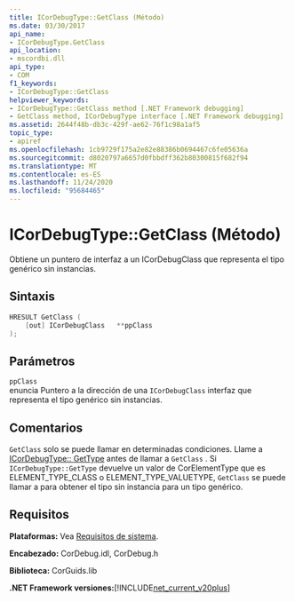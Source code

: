 ```yaml
---
title: ICorDebugType::GetClass (Método)
ms.date: 03/30/2017
api_name:
- ICorDebugType.GetClass
api_location:
- mscordbi.dll
api_type:
- COM
f1_keywords:
- ICorDebugType::GetClass
helpviewer_keywords:
- ICorDebugType::GetClass method [.NET Framework debugging]
- GetClass method, ICorDebugType interface [.NET Framework debugging]
ms.assetid: 2644f48b-db3c-429f-ae62-76f1c98a1af5
topic_type:
- apiref
ms.openlocfilehash: 1cb9729f175a2e82e88386b0694467c6fe05636a
ms.sourcegitcommit: d8020797a6657d0fbbdff362b80300815f682f94
ms.translationtype: MT
ms.contentlocale: es-ES
ms.lasthandoff: 11/24/2020
ms.locfileid: "95684465"
---
```

# <a name="icordebugtypegetclass-method"></a>ICorDebugType::GetClass (Método)

Obtiene un puntero de interfaz a un ICorDebugClass que representa el tipo genérico sin instancias.  
  
## <a name="syntax"></a>Sintaxis  
  
```cpp  
HRESULT GetClass (  
    [out] ICorDebugClass   **ppClass  
);  
```  
  
## <a name="parameters"></a>Parámetros  

 `ppClass`  
 enuncia Puntero a la dirección de una `ICorDebugClass` interfaz que representa el tipo genérico sin instancias.  
  
## <a name="remarks"></a>Comentarios  

 `GetClass` solo se puede llamar en determinadas condiciones. Llame a [ICorDebugType:: GetType](icordebugtype-gettype-method.md) antes de llamar a `GetClass` . Si `ICorDebugType::GetType` devuelve un valor de CorElementType que es ELEMENT_TYPE_CLASS o ELEMENT_TYPE_VALUETYPE, `GetClass` se puede llamar a para obtener el tipo sin instancia para un tipo genérico.  
  
## <a name="requirements"></a>Requisitos  

 **Plataformas:** Vea [Requisitos de sistema](../../get-started/system-requirements.md).  
  
 **Encabezado:** CorDebug.idl, CorDebug.h  
  
 **Biblioteca:** CorGuids.lib  
  
 **.NET Framework versiones:**[!INCLUDE[net_current_v20plus](../../../../includes/net-current-v20plus-md.md)]
